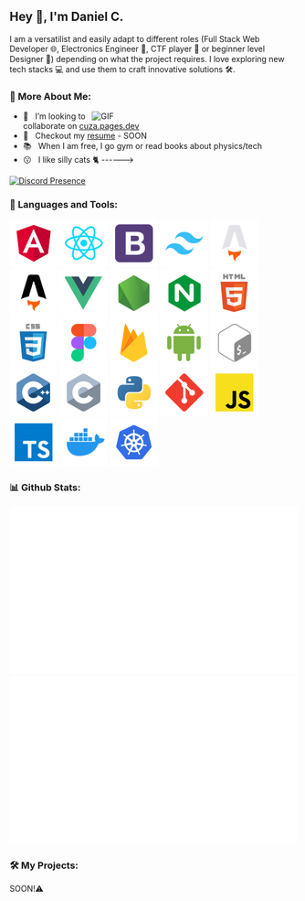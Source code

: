 ## Hey 👋, I'm Daniel C.

I am a versatilist and easily adapt to different roles (Full Stack Web Developer 🌐, Electronics Engineer 🤖, CTF player 👾 or beginner level Designer 🎨) depending on what the project requires. I love exploring new tech stacks 💻 and use them to craft innovative solutions 🛠️.
  
### 🧐 More About Me:

<img align="right" alt="GIF" src="https://media.tenor.com/jb56fVPgnpkAAAAC/busy-cats.gif" width="360px"/>

- 🤝 &nbsp; I’m looking to collaborate on [cuza.pages.dev](https://github.com/dynow/cuza.pages.dev)
- 📝 &nbsp; Checkout my [resume]() - SOON
- 📚 &nbsp; When I am free, I go gym or read books about physics/tech
- 😗 &nbsp; I like silly cats 🐈 ------>

[![Discord Presence](https://lanyard.cnrad.dev/api/455608238335983617)](https://discord.com/users/455608238335983617?)

### 🔨 Languages and Tools:

[![Angular](https://raw.githubusercontent.com/DynoW/github-icons/main/language_and_tools/square/angular/angular-s.svg)](https://angular.dev)
[![React](https://raw.githubusercontent.com/DynoW/github-icons/main/language_and_tools/square/react/react-s.svg)](https://react.dev)
[![Bootstrap](https://raw.githubusercontent.com/DynoW/github-icons/main/language_and_tools/square/bootstrap/bootstrap-s.svg)](https://getbootstrap.com)
[![TailwindCSS](https://raw.githubusercontent.com/DynoW/github-icons/main/language_and_tools/square/tailwind/tailwind-s.svg)](https://tailwindcss.com)
[![Astro](https://raw.githubusercontent.com/DynoW/github-icons/main/language_and_tools/square/astro/astro-w-s.svg)](https://astro.build#gh-dark-mode-only)
[![Astro](https://raw.githubusercontent.com/DynoW/github-icons/main/language_and_tools/square/astro/astro-s.svg)](https://astro.build#gh-light-mode-only)
[![Vue](https://raw.githubusercontent.com/DynoW/github-icons/main/language_and_tools/square/vue/vue-s.svg)](https://vuejs.org)
[![Node.js](https://raw.githubusercontent.com/DynoW/github-icons/main/language_and_tools/square/node/node-s.svg)](https://nodejs.org)
[![Nginx](https://raw.githubusercontent.com/DynoW/github-icons/main/language_and_tools/square/nginx/nginx-s.svg)](https://www.nginx.com)
[![HTML](https://raw.githubusercontent.com/DynoW/github-icons/main/language_and_tools/square/html/html-s.svg)](https://en.wikipedia.org/wiki/HTML)
[![CSS](https://raw.githubusercontent.com/DynoW/github-icons/main/language_and_tools/square/css/css-s.svg)](https://en.wikipedia.org/wiki/CSS)
[![Figma](https://raw.githubusercontent.com/DynoW/github-icons/main/language_and_tools/square/figma/figma-s.svg)](https://www.figma.com)
[![Firebase](https://raw.githubusercontent.com/DynoW/github-icons/main/language_and_tools/square/firebase/firebase-s.svg)](https://firebase.google.com)
[![android](https://raw.githubusercontent.com/DynoW/github-icons/main/language_and_tools/square/android/android-s.svg)](https://developer.android.com)
[![bash](https://raw.githubusercontent.com/DynoW/github-icons/main/language_and_tools/square/bash/bash-s.svg)](https://www.gnu.org/software/bash)
[![C++](https://raw.githubusercontent.com/DynoW/github-icons/main/language_and_tools/square/c++/c++-s.svg)](https://www.w3schools.com/cpp/cpp_intro.asp)
[![C](https://raw.githubusercontent.com/DynoW/github-icons/main/language_and_tools/square/c/c-s.svg)](https://www.w3schools.com/c/c_intro.php)
[![Python](https://raw.githubusercontent.com/DynoW/github-icons/main/language_and_tools/square/python/python-s.svg)](https://www.python.org)
[![Git](https://raw.githubusercontent.com/DynoW/github-icons/main/language_and_tools/square/git-scm/git-scm-s.svg)](https://git-scm.com)
[![JavaScript](https://raw.githubusercontent.com/DynoW/github-icons/main/language_and_tools/square/javascript/javascript-s.svg)](https://developer.mozilla.org/en-US/docs/Web/JavaScript)
[![TypeScript](https://raw.githubusercontent.com/DynoW/github-icons/main/language_and_tools/square/typescript/typescript-s.svg)](https://www.typescriptlang.org)
[![Dcoker](https://raw.githubusercontent.com/DynoW/github-icons/main/language_and_tools/square/docker/docker-s.svg)](https://www.docker.com)
[![Kubernetes](https://raw.githubusercontent.com/DynoW/github-icons/main/language_and_tools/square/kubernetes/kubernetes-s.svg)](https://kubernetes.io)

### 📊 Github Stats:

<a style="text-decoration: none !important" href='https://github.com/DynoW/github-stats-transparent'>
  
![Stats Overview](https://raw.githubusercontent.com/DynoW/github-stats-transparent/output/generated/overview.svg)
![Most Used Languages](https://raw.githubusercontent.com/DynoW/github-stats-transparent/output/generated/languages.svg)

</a>

### 🛠️ My Projects:

SOON!⚠️
